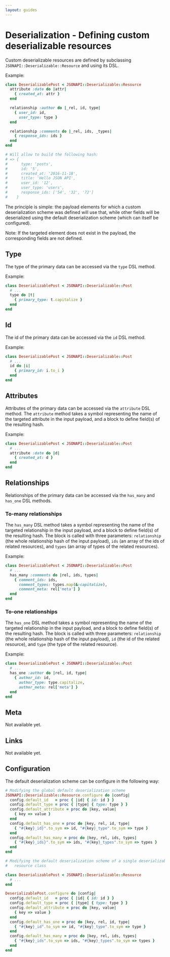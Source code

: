```yaml
---
layout: guides
---
```

# Deserialization - Defining custom deserializable resources

Custom deserializable resources are defined by subclassing
`JSONAPI::Deserializable::Resource` and using its DSL.

Example:

```ruby
class DeserializablePost < JSONAPI::Deserializable::Resource
  attribute :date do |attr|
    { created_at: attr }
  end

  relationship :author do |_rel, id, type|
    { user_id: id,
      user_type: type }
  end

  relationship :comments do |_rel, ids, _types|
    { response_ids: ids }
  end
end

# Will allow to build the following hash:
# => {
#      type: 'posts',
#      id: '5',
#      created_at: '2016-11-18',
#      title: 'Hello JSON API',
#      user_id: '12',
#      user_type: 'users',
#      response_ids: ['54', '32', '72']
#    }
```

The principle is simple: the payload elements for which a custom deserialization
scheme was defined will use that, while other fields will be deserialized using
the default deserialization scheme (which can itself be configured).

Note: If the targeted element does not exist in the payload, the corresponding
fields are not defined.

## Type

The type of the primary data can be accessed via the `type` DSL method.

Example:

```ruby
class DeserializablePost < JSONAPI::Deserializable::Post
  # ...
  type do |t|
    { primary_type: t.capitalize }
  end
end
```

## Id

The id of the primary data can be accessed via the `id` DSL method.

Example:

```ruby
class DeserializablePost < JSONAPI::Deserializable::Post
  # ...
  id do |i|
    { primary_id: i.to_i }
  end
end
```

## Attributes

Attributes of the primary data can be accessed via the `attribute` DSL method.
The `attribute` method takes a symbol representing the name of the targeted
attribute in the input payload, and a block to define field(s) of the resulting
hash.

Example:

```ruby
class DeserializablePost < JSONAPI::Deserializable::Post
  # ...
  attribute :date do |d|
    { created_at: d }
  end
end
```

## Relationships

Relationships of the primary data can be accessed via the `has_many` and
`has_one` DSL methods.

### To-many relationships

The `has_many` DSL method takes a symbol representing the name of the targeted
relationship in the input payload, and a block to define field(s) of the
resulting hash. The block is called with three parameters: `relationship` (the
whole relationship hash of the input payload), `ids` (an array of the ids of
related resources), and `types` (an array of types of the related resources).

Example:

```ruby
class DeserializablePost < JSONAPI::Deserializable::Post
  # ...
  has_many :comments do |rel, ids, types|
    { comment_ids: ids,
      comment_types: types.map(&:capitalize),
      comment_meta: rel['meta'] }
  end
end
```

### To-one relationships

The `has_one` DSL method takes a symbol representing the name of the targeted
relationship in the input payload, and a block to define field(s) of the
resulting hash. The block is called with three parameters: `relationship` (the
whole relationship hash of the input payload), `id` (the id of the related
resource), and `type` (the type of the related resource).

Example:

```ruby
class DeserializablePost < JSONAPI::Deserializable::Post
  # ...
  has_one :author do |rel, id, type|
    { author_id: id,
      author_type: type.capitalize,
      author_meta: rel['meta'] }
  end
end
```

## Meta

Not available yet.

## Links

Not available yet.

## Configuration

The default deserialization scheme can be configure in the following way:

```ruby
# Modifying the global default deserialization scheme
JSONAPI::Deserializable::Resource.configure do |config|
  config.default_id   = proc { |id| { id: id } }
  config.default_type = proc { |type| { type: type } }
  config.default_attribute = proc do |key, value|
    { key => value }
  end
  config.default_has_one = proc do |key, rel, id, type|
    { "#{key}_id}".to_sym => id, "#{key}_type".to_sym => type }
  end
  config.default_has_many = proc do |key, rel, ids, types|
    { "#{key}_ids}".to_sym => ids, "#{key}_types".to_sym => types }
  end
end

# Modifying the default deserialization scheme of a single deserializable
#   resource class

class DeserializablePost < JSONAPI::Deserializable::Resource
  # ...
end

DeserializablePost.configure do |config|
  config.default_id   = proc { |id| { id: id } }
  config.default_type = proc { |type| { type: type } }
  config.default_attribute = proc do |key, value|
    { key => value }
  end
  config.default_has_one = proc do |key, rel, id, type|
    { "#{key}_id".to_sym => id, "#{key}_type".to_sym => type }
  end
  config.default_has_many = proc do |key, rel, ids, types|
    { "#{key}_ids".to_sym => ids, "#{key}_types".to_sym => types }
  end
end
```
